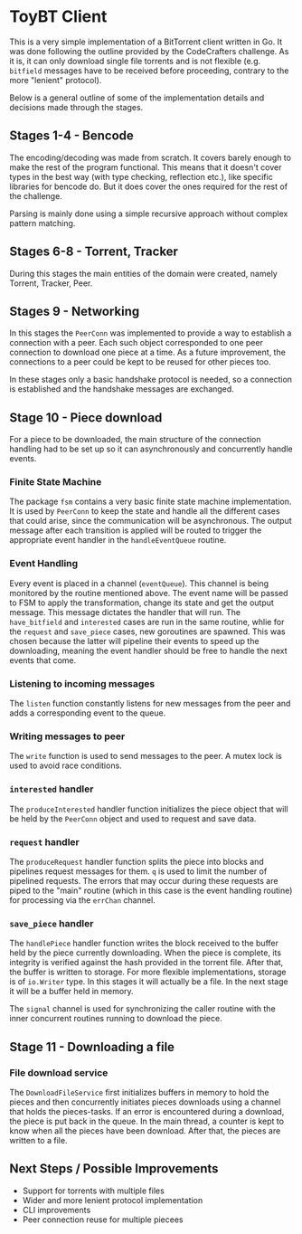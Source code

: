 # ToyBT Client

This is a very simple implementation of a BitTorrent client written in Go. It was done following the outline provided by the CodeCrafters challenge. As it is, it can only download single file torrents and is not flexible (e.g. `bitfield` messages have to be received before proceeding, contrary to the more "lenient" protocol).

Below is a general outline of some of the implementation details and decisions made through the stages.

## Stages 1-4 - Bencode

The encoding/decoding was made from scratch. It covers barely enough to make the rest of the program functional. This means that it doesn't cover types in the best way (with type checking, reflection etc.), like specific libraries for bencode do. But it does cover the ones required for the rest of the challenge.

Parsing is mainly done using a simple recursive approach without complex pattern matching.

## Stages 6-8 - Torrent, Tracker

During this stages the main entities of the domain were created, namely Torrent, Tracker, Peer.

## Stages 9 - Networking

In this stages the `PeerConn` was implemented to provide a way to establish a connection with a peer. Each such object corresponded to one peer connection to download one piece at a time. As a future improvement, the connections to a peer could be kept to be reused for other pieces too.

In these stages only a basic handshake protocol is needed, so a connection is established and the handshake messages are exchanged.

## Stage 10 - Piece download

For a piece to be downloaded, the main structure of the connection handling had to be set up so it can asynchronously and concurrently handle events.

### Finite State Machine

The package `fsm` contains a very basic finite state machine implementation. It is used by `PeerConn` to keep the state and handle all the different cases that could arise, since the communication will be asynchronous. The output message after each transition is applied will be routed to trigger the appropriate event handler in the `handleEventQueue` routine.

### Event Handling

Every event is placed in a channel (`eventQueue`). This channel is being monitored by the routine mentioned above. The event name will be passed to FSM to apply the transformation, change its state and get the output message. This message dictates the handler that will run. The `have_bitfield` and `interested` cases are run in the same routine, whlie for the `request` and `save_piece` cases, new goroutines are spawned. This was chosen because the latter will pipeline their events to speed up the downloading, meaning the event handler should be free to handle the next events that come.

### Listening to incoming messages

The `listen` function constantly listens for new messages from the peer and adds a corresponding event to the queue.

### Writing messages to peer

The `write` function is used to send messages to the peer. A mutex lock is used to avoid race conditions.

### `interested` handler

The `produceInterested` handler function initializes the piece object that will be held by the `PeerConn` object and used to request and save data.

### `request` handler

The `produceRequest` handler function splits the piece into blocks and pipelines request messages for them. `q` is used to limit the number of pipelined requests. The errors that may occur during these requests are piped to the "main" routine (which in this case is the event handling routine) for processing via the `errChan` channel.

### `save_piece` handler

The `handlePiece` handler function writes the block received to the buffer held by the piece currently downloading. When the piece is complete, its integrity is verified against the hash provided in the torrent file. After that, the buffer is written to storage. For more flexible implementations, storage is of `io.Writer` type. In this stages it will actually be a file. In the next stage it will be a buffer held in memory.

The `signal` channel is used for synchronizing the caller routine with the inner concurrent routines running to download the piece.

## Stage 11 - Downloading a file

### File download service

The `DownloadFileService` first initializes buffers in memory to hold the pieces and then concurrently initiates pieces downloads using a channel that holds the pieces-tasks. If an error is encountered during a download, the piece is put back in the queue. In the main thread, a counter is kept to know when all the pieces have been download. After that, the pieces are written to a file.

## Next Steps / Possible Improvements

- Support for torrents with multiple files
- Wider and more lenient protocol implementation
- CLI improvements
- Peer connection reuse for multiple piecees

